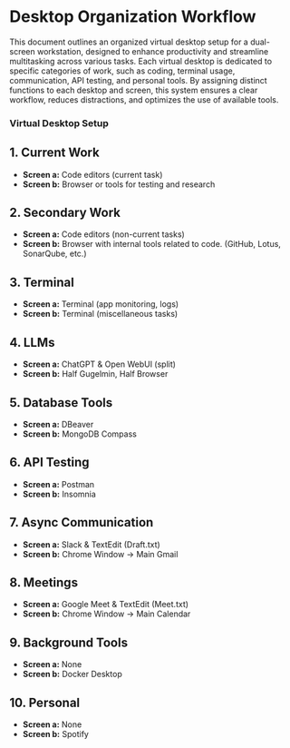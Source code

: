 # Desktop Organization Workflow

This document outlines an organized virtual desktop setup for a dual-screen
workstation, designed to enhance productivity and streamline multitasking
across various tasks. Each virtual desktop is dedicated to specific categories
of work, such as coding, terminal usage, communication, API testing, and
personal tools. By assigning distinct functions to each desktop and screen,
this system ensures a clear workflow, reduces distractions, and optimizes the
use of available tools.

### Virtual Desktop Setup

## 1. Current Work

- **Screen a:** Code editors (current task)
- **Screen b:** Browser or tools for testing and research

## 2. Secondary Work

- **Screen a:** Code editors (non-current tasks)
- **Screen b:** Browser with internal tools related to code. (GitHub, Lotus,
  SonarQube, etc.)

## 3. Terminal

- **Screen a:** Terminal (app monitoring, logs)
- **Screen b:** Terminal (miscellaneous tasks)

## 4. LLMs

- **Screen a:** ChatGPT & Open WebUI (split)
- **Screen b:** Half Gugelmin, Half Browser

## 5. Database Tools

- **Screen a:** DBeaver
- **Screen b:** MongoDB Compass

## 6. API Testing

- **Screen a:** Postman
- **Screen b:** Insomnia

## 7. Async Communication

- **Screen a:** Slack & TextEdit (Draft.txt)
- **Screen b:** Chrome Window -> Main Gmail

## 8. Meetings

- **Screen a:** Google Meet & TextEdit (Meet.txt)
- **Screen b:** Chrome Window -> Main Calendar

## 9. Background Tools

- **Screen a:** None
- **Screen b:** Docker Desktop

## 10. Personal

- **Screen a:** None
- **Screen b:** Spotify
